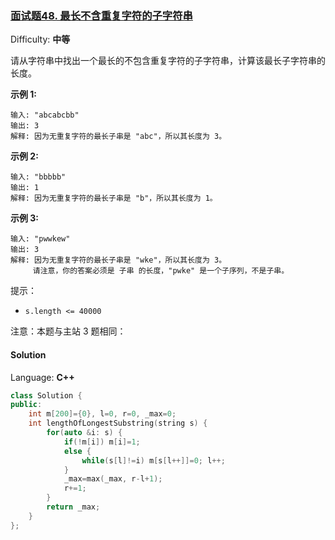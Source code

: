 ### [面试题48\. 最长不含重复字符的子字符串](https://leetcode-cn.com/problems/zui-chang-bu-han-zhong-fu-zi-fu-de-zi-zi-fu-chuan-lcof/)

Difficulty: **中等**


请从字符串中找出一个最长的不包含重复字符的子字符串，计算该最长子字符串的长度。

**示例 1:**

```
输入: "abcabcbb"
输出: 3 
解释: 因为无重复字符的最长子串是 "abc"，所以其长度为 3。
```

**示例 2:**

```
输入: "bbbbb"
输出: 1
解释: 因为无重复字符的最长子串是 "b"，所以其长度为 1。
```

**示例 3:**

```
输入: "pwwkew"
输出: 3
解释: 因为无重复字符的最长子串是 "wke"，所以其长度为 3。
     请注意，你的答案必须是 子串 的长度，"pwke" 是一个子序列，不是子串。
```

提示：

*   `s.length <= 40000`

注意：本题与主站 3 题相同：


#### Solution

Language: **C++**

```c++
class Solution {
public:
    int m[200]={0}, l=0, r=0, _max=0;
    int lengthOfLongestSubstring(string s) {
        for(auto &i: s) {
            if(!m[i]) m[i]=1;
            else {
                while(s[l]!=i) m[s[l++]]=0; l++;
            }
            _max=max(_max, r-l+1);
            r+=1;
        }
        return _max;
    }
};
```